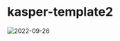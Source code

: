 # kasper-template2
![2022-09-26](https://user-images.githubusercontent.com/107018939/192169859-67f937c2-8050-48f3-a094-fad7443ec2b2.png)
